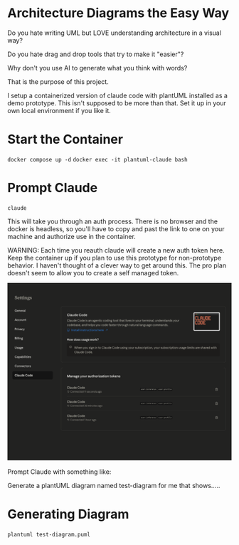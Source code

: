 # Architecture Diagrams the Easy Way

Do you hate writing UML but LOVE understanding architecture in a visual way?

Do you hate drag and drop tools that try to make it "easier"?

Why don't you use AI to generate what you think with words?

That is the purpose of this project.

I setup a containerized version of claude code with plantUML installed as a demo prototype.  This isn't supposed to be more than that.  Set it up in your own local environment if you like it.

# Start the Container

`docker compose up -d`
`docker exec -it plantuml-claude bash`

# Prompt Claude

`claude`

This will take you through an auth process.  There is no browser and the docker is headless, so you'll have to copy and past the link to one on your machine and authorize use in the container.

WARNING: Each time you reauth claude will create a new auth token here.  Keep the container up if you plan to use this prototype for non-prototype behavior.  I haven't thought of a clever way to get around this.  The pro plan doesn't seem to allow you to create a self managed token.

![Auth Token Explosion](img/auth-token-explosion.png "Token Per New Spinup")

Prompt Claude with something like:

Generate a plantUML diagram named test-diagram for me that shows.....

# Generating Diagram

`plantuml test-diagram.puml`
